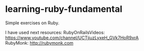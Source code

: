 learning-ruby-fundamental
=========================

Simple exercises on Ruby.

I have used next resources:
RubyOnRailsVideos: https://www.youtube.com/channel/UCTjiuzLyxeH_GVk7HoR9xrA
RubyMonk: http://rubymonk.com
